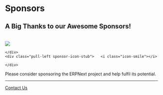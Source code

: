 # Sponsors

## A Big Thanks to our Awesome Sponsors!

<div>
    <div class="pull-left sponsor-icon-stub" style="padding-top: 20px">
        <a href="http://www.cwt-assembly.com/" target="_blank">
            <img src="/assets/frappe_io/images/partners/cwt-logo.png" class="img-responsive">
        </a>
    </div>
    <div class="pull-left sponsor-icon-stub">	<i class="icon-smile"></i>

    </div>
    <div class="pull-left sponsor-icon-stub">	<i class="icon-smile"></i>

    </div>
</div>
<div class="clearfix"></div>

Please consider sponsoring the ERPNext project and help fulfil its potential.

---

<p class="text-center">
	<a href="contact" class="btn btn-default">Contact Us</a>
</p>
